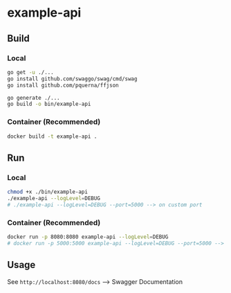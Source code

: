 # example-api

## Build

### Local

```bash
go get -u ./...
go install github.com/swaggo/swag/cmd/swag
go install github.com/pquerna/ffjson

go generate ./...
go build -o bin/example-api 

```

### Container (Recommended)

```bash
docker build -t example-api .

```

## Run

### Local

```bash
chmod +x ./bin/example-api
./example-api --logLevel=DEBUG
# ./example-api --logLevel=DEBUG --port=5000 --> on custom port
```


### Container (Recommended)

```bash
docker run -p 8080:8080 example-api --logLevel=DEBUG
# docker run -p 5000:5000 example-api --logLevel=DEBUG --port=5000 --> on custom port
```

## Usage

See `http://localhost:8080/docs` --> Swagger Documentation

